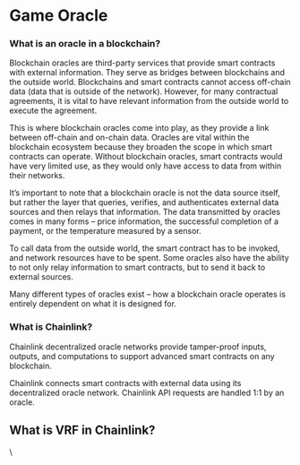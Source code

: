 # Game Oracle

### What is an oracle in a blockchain? <a href="#header-0" id="header-0"></a>

Blockchain oracles are third-party services that provide smart contracts with external information. They serve as bridges between blockchains and the outside world. Blockchains and smart contracts cannot access off-chain data (data that is outside of the network). However, for many contractual agreements, it is vital to have relevant information from the outside world to execute the agreement.

This is where blockchain oracles come into play, as they provide a link between off-chain and on-chain data. Oracles are vital within the blockchain ecosystem because they broaden the scope in which smart contracts can operate. Without blockchain oracles, smart contracts would have very limited use, as they would only have access to data from within their networks.&#x20;

It’s important to note that a blockchain oracle is not the data source itself, but rather the layer that queries, verifies, and authenticates external data sources and then relays that information. The data transmitted by oracles comes in many forms – price information, the successful completion of a payment, or the temperature measured by a sensor.&#x20;

To call data from the outside world, the smart contract has to be invoked, and network resources have to be spent. Some oracles also have the ability to not only relay information to smart contracts, but to send it back to external sources.

Many different types of oracles exist – how a blockchain oracle operates is entirely dependent on what it is designed for.

### What is Chainlink?

Chainlink decentralized oracle networks provide tamper-proof inputs, outputs, and computations to support advanced smart contracts on any blockchain.



Chainlink connects smart contracts with external data using its decentralized oracle network. Chainlink API requests are handled 1:1 by an oracle.

## What is VRF in Chainlink?&#x20;



\
